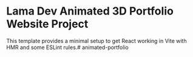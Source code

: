 # Lama Dev Animated 3D Portfolio Website Project

This template provides a minimal setup to get React working in Vite with HMR and some ESLint rules.#   a n i m a t e d - p o r t f o l i o  
 
